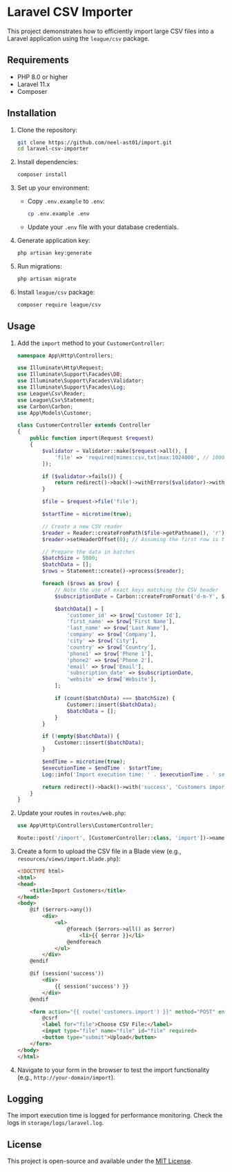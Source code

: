 # Laravel CSV Importer

This project demonstrates how to efficiently import large CSV files into a Laravel application using the `league/csv` package.

## Requirements

- PHP 8.0 or higher
- Laravel 11.x
- Composer

## Installation

1. Clone the repository:
    ```bash
    git clone https://github.com/neel-ast01/import.git
    cd laravel-csv-importer
    ```

2. Install dependencies:
    ```bash
    composer install
    ```

3. Set up your environment:
    - Copy `.env.example` to `.env`:
      ```bash
      cp .env.example .env
      ```
    - Update your `.env` file with your database credentials.

4. Generate application key:
    ```bash
    php artisan key:generate
    ```

5. Run migrations:
    ```bash
    php artisan migrate
    ```

6. Install `league/csv` package:
    ```bash
    composer require league/csv
    ```

## Usage

1. Add the `import` method to your `CustomerController`:
    ```php
    namespace App\Http\Controllers;

    use Illuminate\Http\Request;
    use Illuminate\Support\Facades\DB;
    use Illuminate\Support\Facades\Validator;
    use Illuminate\Support\Facades\Log;
    use League\Csv\Reader;
    use League\Csv\Statement;
    use Carbon\Carbon;
    use App\Models\Customer;

    class CustomerController extends Controller
    {
        public function import(Request $request)
        {
            $validator = Validator::make($request->all(), [
                'file' => 'required|mimes:csv,txt|max:1024000', // 1000MB in kilobytes
            ]);

            if ($validator->fails()) {
                return redirect()->back()->withErrors($validator)->withInput();
            }

            $file = $request->file('file');

            $startTime = microtime(true);

            // Create a new CSV reader
            $reader = Reader::createFromPath($file->getPathname(), 'r');
            $reader->setHeaderOffset(0); // Assuming the first row is the header

            // Prepare the data in batches
            $batchSize = 5000;
            $batchData = [];
            $rows = Statement::create()->process($reader);

            foreach ($rows as $row) {
                // Note the use of exact keys matching the CSV header
                $subscriptionDate = Carbon::createFromFormat('d-m-Y', $row['Subscription Date'])->format('Y-m-d');

                $batchData[] = [
                    'customer_id' => $row['Customer Id'],
                    'first_name' => $row['First Name'],
                    'last_name' => $row['Last Name'],
                    'company' => $row['Company'],
                    'city' => $row['City'],
                    'country' => $row['Country'],
                    'phone1' => $row['Phone 1'],
                    'phone2' => $row['Phone 2'],
                    'email' => $row['Email'],
                    'subscription_date' => $subscriptionDate,
                    'website' => $row['Website'],
                ];

                if (count($batchData) === $batchSize) {
                    Customer::insert($batchData);
                    $batchData = [];
                }
            }

            if (!empty($batchData)) {
                Customer::insert($batchData);
            }

            $endTime = microtime(true);
            $executionTime = $endTime - $startTime;
            Log::info('Import execution time: ' . $executionTime . ' seconds');

            return redirect()->back()->with('success', 'Customers imported successfully.');
        }
    }
    ```

2. Update your routes in `routes/web.php`:
    ```php
    use App\Http\Controllers\CustomerController;

    Route::post('/import', [CustomerController::class, 'import'])->name('customers.import');
    ```

3. Create a form to upload the CSV file in a Blade view (e.g., `resources/views/import.blade.php`):
    ```html
    <!DOCTYPE html>
    <html>
    <head>
        <title>Import Customers</title>
    </head>
    <body>
        @if ($errors->any())
            <div>
                <ul>
                    @foreach ($errors->all() as $error)
                        <li>{{ $error }}</li>
                    @endforeach
                </ul>
            </div>
        @endif

        @if (session('success'))
            <div>
                {{ session('success') }}
            </div>
        @endif

        <form action="{{ route('customers.import') }}" method="POST" enctype="multipart/form-data">
            @csrf
            <label for="file">Choose CSV File:</label>
            <input type="file" name="file" id="file" required>
            <button type="submit">Upload</button>
        </form>
    </body>
    </html>
    ```

4. Navigate to your form in the browser to test the import functionality (e.g., `http://your-domain/import`).

## Logging

The import execution time is logged for performance monitoring. Check the logs in `storage/logs/laravel.log`.

## License

This project is open-source and available under the [MIT License](LICENSE).

